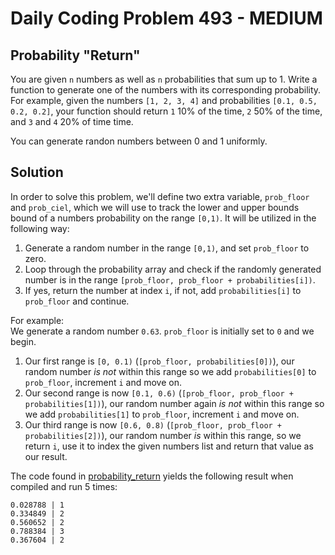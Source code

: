 # Daily Coding Problem 493 - MEDIUM
## Probability "Return"

You are given `n` numbers as well as `n` probabilities that sum up to 1. Write a function to generate one of the numbers with its corresponding probability.  
For example, given the numbers `[1, 2, 3, 4]` and probabilities `[0.1, 0.5, 0.2, 0.2]`, your function should return `1` 10% of the time, `2` 50% of the time, and `3` and `4` 20% of time time.

You can generate randon numbers between 0 and 1 uniformly.

## Solution
In order to solve this problem, we'll define two extra variable, `prob_floor` and `prob_ciel`, which we will use to track the lower and upper bounds bound of a numbers probability on the range `[0,1)`. It will be utilized in the following way:
1. Generate a random number in the range `[0,1)`, and set `prob_floor` to zero.
2. Loop through the probability array and check if the randomly generated number is in the range `[prob_floor, prob_floor + probabilities[i])`. 
3. If yes, return the number at index `i`, if not, add `probabilities[i]` to `prob_floor` and continue.

For example:  
We generate a random number `0.63`. `prob_floor` is initially set to `0` and we begin.
1. Our first range is `[0, 0.1)` (`[prob_floor, probabilities[0])`), our random number _is not_ within this range so we add `probabilities[0]` to `prob_floor`, increment `i` and move on.
2. Our second range is now `[0.1, 0.6)` (`[prob_floor, prob_floor + probabilities[1])`), our random number again _is not_ within this range so we add `probabilities[1]` to `prob_floor`, increment `i` and move on.
3. Our third range is now `[0.6, 0.8)` (`[prob_floor, prob_floor + probabilities[2])`), our random number _is_ within this range, so we return `i`, use it to index the given numbers list and return that value as our result.

The code found in [probability_return](probability_return.cpp) yields the following result when compiled and run 5 times:
```
0.028788 | 1
0.334849 | 2
0.560652 | 2
0.788384 | 3
0.367604 | 2
```


